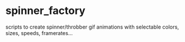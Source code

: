 spinner_factory
===============

scripts to create spinner/throbber gif animations with selectable colors, sizes, speeds, framerates...
